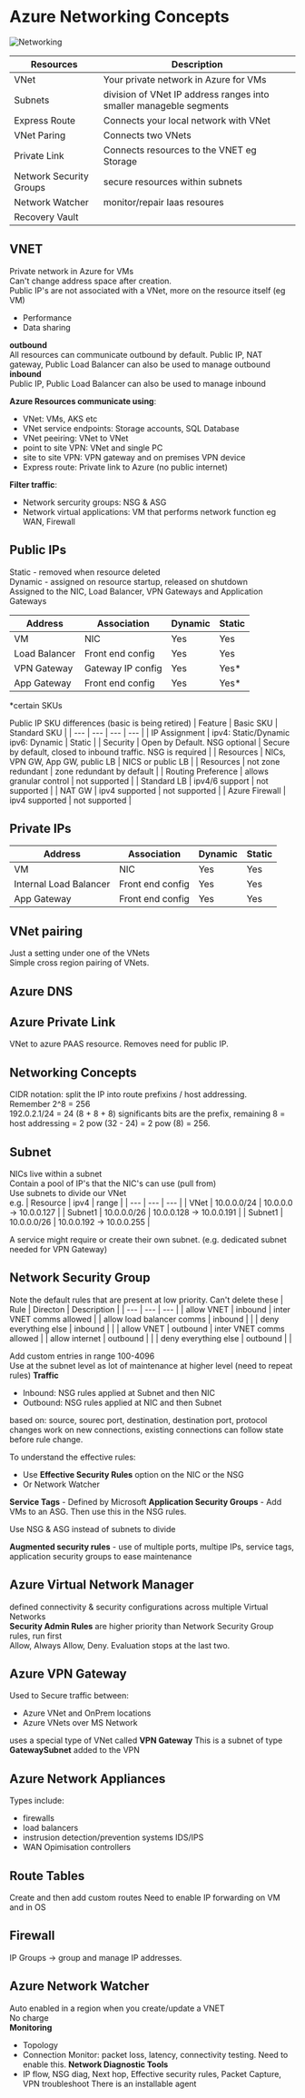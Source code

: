 # Azure Networking Concepts

![Networking](/Azure/networking.gif)

| Resources | Description |
| --- | --- |
| VNet | Your private network in Azure for VMs |
| Subnets | division of VNet IP address ranges into smaller manageble segments |
| Express Route | Connects your local network with VNet |
| VNet Paring | Connects two VNets | 
| Private Link | Connects resources to the VNET eg Storage |
| Network Security Groups | secure resources within subnets | 
| Network Watcher | monitor/repair Iaas resoures |
| Recovery Vault | 

## VNET
Private network in Azure for VMs    
Can't change address space after creation.  
Public IP's are not associated with a VNet, more on the resource itself (eg VM)
+ Performance
+ Data sharing  

**outbound**  
All resources can communicate outbound by default. 
Public IP, NAT gateway, Public Load Balancer can also be used to manage outbound
**inbound**  
Public IP, Public Load Balancer can also be used to manage inbound

**Azure Resources communicate using**: 
- VNet: VMs, AKS etc
- VNet service endpoints: Storage accounts, SQL Database 
- VNet peeiring: VNet to VNet  
- point to site VPN: VNet and single PC
- site to site VPN: VPN gateway and on premises VPN device 
- Express route: Private link to Azure (no public internet) 

**Filter traffic**: 
- Network sercurity groups: NSG & ASG
- Network virtual applications: VM that performs network function eg WAN, Firewall 


## Public IPs
Static - removed when resource deleted  
Dynamic - assigned on resource startup, released on shutdown  
Assigned to the NIC, Load Balancer, VPN Gateways and Application Gateways   

| Address | Association | Dynamic | Static |
| --- | --- | --- | --- |
| VM | NIC | Yes | Yes | 
| Load Balancer | Front end config | Yes | Yes |
| VPN Gateway | Gateway IP config | Yes | Yes* |
| App Gateway | Front end config | Yes | Yes* |

*certain SKUs

Public IP SKU differences (basic is being retired)
| Feature | Basic SKU | Standard SKU |
| --- | --- | --- | --- |
| IP Assignment | ipv4: Static/Dynamic ipv6: Dynamic | Static |
| Security | Open by Default. NSG optional | Secure by default, closed to inbound traffic. NSG is required |
| Resources | NICs, VPN GW, App GW, public LB | NICS or public LB |
| Resources | not zone redundant | zone redundant by default |
| Routing Preference | allows granular control | not supported |
| Standard LB | ipv4/6 support | not supported |
| NAT GW | ipv4 supported | not supported |
| Azure Firewall | ipv4 supported | not supported |

## Private IPs
| Address | Association | Dynamic | Static |
| --- | --- | --- | --- |
| VM | NIC | Yes | Yes | 
| Internal Load Balancer | Front end config | Yes | Yes |
| App Gateway | Front end config | Yes | Yes |

## VNet pairing 
Just a setting under one of the VNets  
Simple cross region pairing of VNets.  


## Azure DNS


## Azure Private Link
VNet to azure PAAS resource. Removes need for public IP.  


## Networking Concepts
CIDR notation: split the IP into route prefixins / host addressing.  
Remember 2^8 = 256  
192.0.2.1/24 = 24 (8 + 8 + 8) significants bits are the prefix, remaining 8 = host addressing = 2 pow (32 - 24) = 2 pow (8) = 256. 

## Subnet
NICs live within a subnet   
Contain a pool of IP's that the NIC's can use (pull from)  
Use subnets to divide our VNet  
e.g. 
| Resource | ipv4 | range |
| --- | --- | --- |
| VNet | 10.0.0.0/24 | 10.0.0.0 -> 10.0.0.127 | 
| Subnet1 | 10.0.0.0/26 | 10.0.0.128 -> 10.0.0.191 | 
| Subnet1 | 10.0.0.0/26 | 10.0.0.192 -> 10.0.0.255 | 

A service might require or create their own subnet. (e.g. dedicated subnet needed for VPN Gateway)

## Network Security Group 
Note the default rules that are present at low priority. Can't delete these
| Rule | Directon | Description |
| --- | --- | --- |
| allow VNET | inbound | inter VNET comms allowed |
| allow load balancer comms | inbound | |
| deny everything else | inbound | |
| allow VNET | outbound | inter VNET comms allowed |
| allow internet | outbound | |
| deny everything else | outbound | |

Add custom entries in range 100-4096  
Use at the subnet level as lot of maintenance at higher level (need to repeat rules)
**Traffic**
- Inbound: NSG rules applied at Subnet and then NIC
- Outbound: NSG rules applied at NIC and then Subnet 

based on: source, sourec port, destination, destination port, protocol 
changes work on new connections, existing connections can follow state before rule change.


To understand the effective rules:
- Use **Effective Security Rules** option on the NIC or the NSG   
- Or Network Watcher  

**Service Tags** - Defined by Microsoft
**Application Security Groups** - Add VMs to an ASG. Then use this in the NSG rules. 

Use NSG & ASG instead of subnets to divide  

**Augmented security rules** - use of multiple ports, multipe IPs, service tags, application security groups to ease maintenance

## Azure Virtual Network Manager 
defined connectivity & security configurations across multiple Virtual Networks  
**Security Admin Rules** are higher priority than Network Security Group rules, run first  
Allow, Always Allow, Deny. Evaluation stops at the last two.  

## Azure VPN Gateway  
Used to Secure traffic between:
- Azure VNet and OnPrem locations  
- Azure VNets over MS Network  

uses a special type of VNet called **VPN Gateway**
This is a subnet of type **GatewaySubnet** added to the VPN


## Azure Network Appliances  
Types include:
- firewalls  
- load balancers  
- instrusion detection/prevention systems IDS/IPS  
- WAN Opimisation controllers  

## Route Tables  
Create and then add custom routes 
Need to enable IP forwarding on VM and in OS  

## Firewall 
IP Groups -> group and manage IP addresses.   

## Azure Network Watcher 
Auto enabled in a region when you create/update a VNET  
No charge  
**Monitoring**   
- Topology
- Connection Monitor: packet loss, latency, connectivity testing. Need to enable this. 
**Network Diagnostic Tools** 
- IP flow, NSG diag, Next hop, Effective security rules, Packet Capture, VPN troubleshoot 
There is an installable agent

